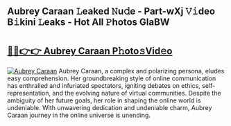 ## Aubrey Caraan 𝙻eaked 𝙽u𝚍e - Part-wXj 𝚅𝚒deo B𝚒kini 𝙻eaks - Hot All 𝙿hotos GlaBW

# <h2><a href="http://ld7h2xl.urlbe.top/?page=Aubrey+Caraan">🔗🔗👉👉 Aubrey Caraan P𝚑oto𝚜Vid𝚎o</a></h2>

[![Aubrey Caraan](https://i.imgur.com/eBuTRDB.gif)](http://ld7h2xl.urlbe.top/?page=Aubrey+Caraan)
Aubrey Caraan, a complex and polarizing persona, eludes easy comprehension. Her groundbreaking style of online communication has enthralled and infuriated spectators, igniting debates on ethics, self-representation, and the evolving nature of virtual communities. Despite the ambiguity of her future goals, her role in shaping the online world is undeniable. With unwavering dedication and undeniable charm, Aubrey Caraan journey in the online universe is unending.
